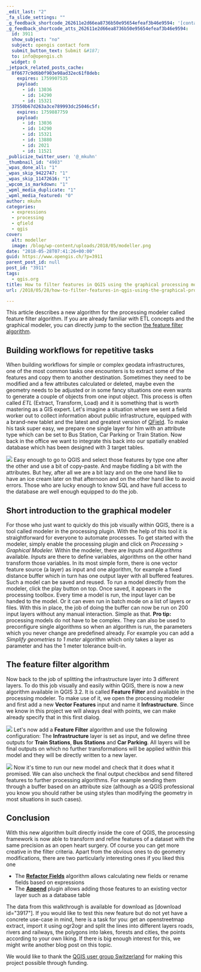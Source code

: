 ```yaml
---
_edit_last: "2"
_fa_slide_settings: ""
_g_feedback_shortcode_262611e2d66ea8736b50e95654efeaf3b46e9594: '[contact-field label="Name" type="name" required="true" /] [contact-field label="Email" type="email" required="true" /] [contact-field label="Website" type="url" /] [contact-field label="Comment" type="textarea" required="true" /]'
_g_feedback_shortcode_atts_262611e2d66ea8736b50e95654efeaf3b46e9594:
  id: 3911
  show_subject: "no"
  subject: opengis contact form
  submit_button_text: Submit &#187;
  to: info@opengis.ch
  widget: 0
_jetpack_related_posts_cache:
  8f6677c9d6b0f903e98ad32ec61f8deb:
    expires: 1759907535
    payload:
      - id: 13036
      - id: 14290
      - id: 15321
  37550b67d263a3ce789993dc25046c5f:
    expires: 1759887759
    payload:
      - id: 13036
      - id: 14290
      - id: 15321
      - id: 13880
      - id: 2021
      - id: 11521
_publicize_twitter_user: '@_mkuhn'
_thumbnail_id: "4903"
_wpas_done_all: "1"
_wpas_skip_9422747: "1"
_wpas_skip_11472616: "1"
_wpcom_is_markdown: "1"
_wpml_media_duplicate: "1"
_wpml_media_featured: "0"
author: mkuhn
categories:
  - expressions
  - processing
  - qfield
  - qgis
cover:
  alt: modeller
  image: /blog/wp-content/uploads/2018/05/modeller.png
date: "2018-05-28T07:41:26+00:00"
guid: https://www.opengis.ch/?p=3911
parent_post_id: null
post_id: "3911"
tags:
  - qgis.org
title: How to filter features in QGIS using the graphical processing modeler
url: /2018/05/28/how-to-filter-features-in-qgis-using-the-graphical-processing-modeler/

---
```

This article describes a new algorithm for the processing modeler called feature filter algorithm. If you are already familiar with ETL concepts and the graphical modeler, you can directly jump to the section [the feature filter algorithm](#feature-filter-algorithm).

## Building workflows for repetitive tasks

When building workflows for simple or complex geodata infrastructures, one of the most common tasks one encounters is to extract some of the features and copy them to another destination. Sometimes they need to be modified and a few attributes calculated or deleted, maybe even the geometry needs to be adjusted or in some fancy situations one even wants to generate a couple of objects from one input object. This process is often called _ETL_ (Extract, Transform, Load) and it is something that is worth mastering as a GIS expert.
Let's imagine a situation where we sent a field worker out to collect information about public infrastructure, equipped with a brand-new tablet and the latest and greatest version of [QField](https://www.qfield.org/). To make his task super easy, we prepare one single layer for him with an attribute type which can be set to Bus Station, Car Parking or Train Station. Now back in the office we want to integrate this back into our spatially enabled database which has been designed with 3 target tables.

[![](/blog/wp-content/uploads/2018/05/Untitled-Diagram.png)](/blog/wp-content/uploads/2018/05/Untitled-Diagram.png)
Easy enough to go to QGIS and select those features by type one after the other and use a bit of copy-paste. And maybe fiddling a bit with the attributes. But hey, after all we are a bit lazy and on the one hand like to have an ice cream later on that afternoon and on the other hand like to avoid errors. Those who are lucky enough to know SQL and have full access to the database are well enough equipped to do the job.

## Short introduction to the graphical modeler

For those who just want to quickly do this job visually within QGIS, there is a tool called modeler in the processing plugin. With the help of this tool it is straightforward for everyone to automate processes. To get started with the modeler, simply enable the processing plugin and click on _Processing_ \> _Graphical Modeler._
Within the modeler, there are _Inputs_ and _Algorithms_ available. _Inputs_ are there to define variables, algorithms on the other hand transform those variables. In its most simple form, there is one vector feature source (a layer) as input and one algorithm, for example a fixed distance buffer which in turn has one output layer with all buffered features. Such a model can be saved and reused. To run a model directly from the modeler, click the play button on top. Once saved, it appears in the processing toolbox. Every time a model is run, the input layer can be handed to the model. Or it can even run in batch mode on a list of layers or files.
With this in place, the job of doing the buffer can now be run on 200 input layers without any manual interaction. Simple as that.
**Pro tip:** processing models do not have to be complex. They can also be used to preconfigure single algorithms so when an algorithm is run, the parameters which you never change are predefined already. For example you can add a _Simplify geometries to 1 meter_ algorithm which only takes a layer as parameter and has the 1 meter tolerance built-in.

## The feature filter algorithm

Now back to the job of splitting the infrastructure layer into 3 different layers. To do this job visually and easily within QGIS, there is now a new algorithm available in QGIS 3.2. It is called **Feature Filter** and available in the processing modeler.
To make use of it, we open the processing modeler and first add a new **Vector Features** input and name it **Infrastructure**. Since we know in this project we will always deal with points, we can make already specify that in this first dialog.

[![](/blog/wp-content/uploads/2018/05/Screenshot-from-2018-05-24-15-25-15.png)](/blog/wp-content/uploads/2018/05/Screenshot-from-2018-05-24-15-25-15.png)
Let's now add a **Feature Filter** algorithm and use the following configuration:
The **Infrastructure** layer is set as input, and we define three outputs for **Train Stations**, **Bus Stations** and **Car Parking**. All layers will be final outputs on which no further transformations will be applied within this model and they will be directly written to a new layer.

[![](/blog/wp-content/uploads/2018/05/Screenshot-from-2018-05-24-15-30-18.png)](/blog/wp-content/uploads/2018/05/Screenshot-from-2018-05-24-15-30-18.png)
Now it's time to run our new model and check that it does what it promised.
We can also uncheck the final output checkbox and send filtered features to further processing algorithms. For example sending them through a buffer based on an attribute size (although as a QGIS professional you know you should rather be using styles than modifying the geometry in most situations in such cases).

## Conclusion

With this new algorithm built directly inside the core of QGIS, the processing framework is now able to transform and refine features of a dataset with the same precision as an open heart surgery.
Of course you can get more creative in the filter criteria.
Apart from the obvious ones to do geometry modifications, there are two particularly interesting ones if you liked this one

- The [**Refactor Fields**](https://docs.qgis.org/testing/en/docs/user_manual/processing_algs/qgis/vectortable.html#refactor-fields) algorithm allows calculating new fields or rename fields based on expressions
- The [**Append**](https://plugins.qgis.org/plugins/AppendFeaturesToLayer/) plugin allows adding those features to an existing vector layer such as a database table

The data from this walkthrough is available for download as \[download id="3917"\].
If you would like to test this new feature but do not yet have a concrete use-case in mind, here is a task for you: get an openstreetmap extract, import it using ogr2ogr and split the lines into different layers roads, rivers and railways, the polygons into lakes, forests and cities, the points according to your own liking.
If there is big enough interest for this, we might write another blog post on this topic.

We would like to thank the [QGIS user group Switzerland](https://www.qgis.ch) for making this project possible through funding.
